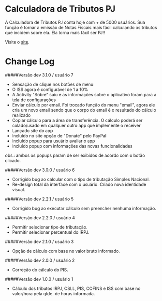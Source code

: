 Calculadora de Tributos PJ
==========================
A Calculadora de Tributos PJ conta hoje com + de 5000 usuários. Sua função é tornar a emissão de Notas Fiscais mais fácil calculando os tributos que incidem sobre ela. Ela torna mais fácil ser PJ!!

Visite o <a href="http://www.calcpj.com.br" target="_blank">site</a>.

Change Log
==========

#####Versão dev 3.1.0 / usuário 7
- Sensação de clique nos botões de menu
- O ISS agora é configurável de 1 a 10%
- A Activity "Sobre" saiu e as informações sobre o aplicativo foram para a tela de configurações
- Enviar cálculo por email. Foi trocado função do menu "email", agora ele cria um novo email sendo que o corpo do email é o resultado do cálculo realizado
- Copiar cálculo para a área de transferência. O cálculo poderá ser colado/usado em qualquer outro app que implemente o receiver
- Lançado site do app
- Incluído no site opção de "Donate" pelo PayPal
- Incluído popup para usuário avaliar o app
- Incluído popup com informações das novas funcionalidades

obs.: ambos os popups param de ser exibidos de acordo com o botão clicado.
    
#####Versão dev 3.0.0 / usuário 6
- Corrigido bug ao calcular com o tipo de tributação Simples Nacional.
- Re-design total da interface com o usuário. Criado nova identidade visual.

#####Versão dev 2.2.1 / usuário 5
- Corrigido bug ao executar cálculo sem preencher nenhuma informação.

#####Versão dev 2.2.0 / usuário 4 
- Permitir selecionar tipo de tributação.
- Permitir selecionar percentual do IRPJ.

#####Versão dev 2.1.0 / usuário 3
- Opção de cálculo com base no valor bruto informado.

#####Versão dev 2.0.0 / usuário 2
- Correção do cálculo do PIS.

#####Versão dev 1.0.0 / usuário 1
- Cálculo dos tributos IRPJ, CSLL, PIS, COFINS e ISS com base no valor/hora pela qtde. de horas informada.
